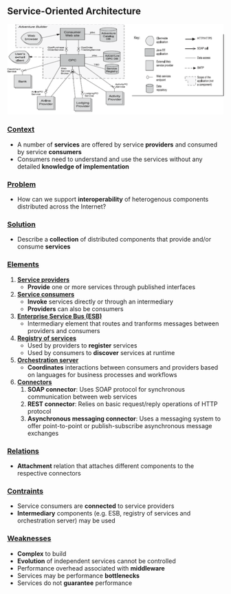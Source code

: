 ## Service-Oriented Architecture

<img src="service-oriented-architecture.png" alt="Service-Oriented Architecture" width=750px />

### [Context](#)
- A number of **services** are offered by service **providers** and consumed by service **consumers**
- Consumers need to understand and use the services without any detailed **knowledge of implementation**

### [Problem](#)
- How can we support **interoperability** of heterogenous components distributed across the Internet?

### [Solution](#)
- Describe a **collection** of distributed components that provide and/or consume **services**

### [Elements](#)
1. [**Service providers**](#)
   - **Provide** one or more services through published interfaces
2. [**Service consumers**](#)
   - **Invoke** services directly or through an intermediary
   - **Providers** can also be consumers
3. [**Enterprise Service Bus (ESB)**](#)
   - Intermediary element that routes and tranforms messages between providers and consumers
4. [**Registry of services**](#)
   - Used by providers to **register** services
   - Used by consumers to **discover** services at runtime
5. [**Orchestration server**](#)
   - **Coordinates** interactions between consumers and providers based on languages for business processes and workflows
6. [**Connectors**](#)
   1. **SOAP connector**: Uses SOAP protocol for synchronous communication between web services
   2. **REST connector**: Relies on basic request/reply operations of HTTP protocol
   3. **Asynchronous messaging connector**: Uses a messaging system to offer point-to-point or publish-subscribe asynchronous message exchanges

### [Relations](#)
- **Attachment** relation that attaches different components to the respective connectors

### [Contraints](#)
- Service consumers are **connected** to service providers
- **Intermediary** components (e.g. ESB, registry of services and orchestration server) may be used

### [Weaknesses](#)
- **Complex** to build
- **Evolution** of independent services cannot be controlled
- Performance overhead associated with **middleware**
- Services may be performance **bottlenecks**
- Services do not **guarantee** performance